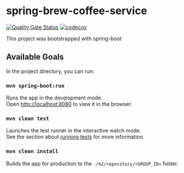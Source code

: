 # spring-brew-coffee-service 

[![Quality Gate Status](https://sonarcloud.io/api/project_badges/measure?project=jojoriveraa_spring-brew-coffee-service&metric=alert_status)](https://sonarcloud.io/dashboard?id=jojoriveraa_spring-brew-coffee-service)
[![codecov](https://codecov.io/gh/jojoriveraa/spring-brew-coffee-service/branch/master/graph/badge.svg)](https://codecov.io/gh/jojoriveraa/spring-brew-coffee-service)



This project was bootstrapped with spring-boot

## Available Goals

In the project directory, you can run:

### `mvn spring-boot:run`

Runs the app in the development mode.<br>
Open [http://localhost:8080](http://localhost:8080) to view it in the browser.


### `mvn clean test`

Launches the test runner in the interactive watch mode.<br>
See the section about [running tests](https://facebook.github.io/create-react-app/docs/running-tests) for more information.

### `mvn clean install`

Builds the app for production to the `./m2/repository/<GROUP_ID>` folder.<br>
